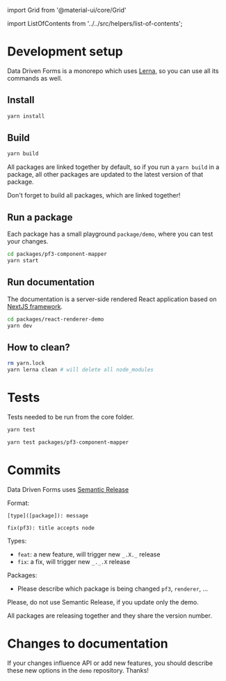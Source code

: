 import Grid from '@material-ui/core/Grid'

import ListOfContents from '../../src/helpers/list-of-contents';

<Grid container item>
<Grid item xs={12} md={10}>

# Development setup

Data Driven Forms is a monorepo which uses [Lerna](https://github.com/lerna/lerna), so you can use all its commands as well.

## Install

```sh
yarn install
```

## Build

```sh
yarn build
```

All packages are linked together by default, so if you run a `yarn build` in a package, all other packages are updated to the latest version of that package.

Don't forget to build all packages, which are linked together!

## Run a package

Each package has a small playground `package/demo`, where you can test your changes.

```sh
cd packages/pf3-component-mapper
yarn start
```

## Run documentation

The documentation is a server-side rendered React application based on [NextJS framework](https://nextjs.org/).

```sh
cd packages/react-renderer-demo
yarn dev
```

## How to clean?

```sh
rm yarn.lock
yarn lerna clean # will delete all node_modules
```

# Tests

Tests needed to be run from the core folder.

```sh
yarn test

yarn test packages/pf3-component-mapper
```

# Commits

Data Driven Forms uses [Semantic Release](https://github.com/semantic-release/commit-analyzer)

Format:

```
[type]([package]): message

fix(pf3): title accepts node
```

Types:
- `feat`: a new feature, will trigger new `_.X._` release
- `fix`: a fix, will trigger new `_._.X` release

Packages:
- Please describe which package is being changed `pf3`, `renderer`, ...

Please, do not use Semantic Release, if you update only the demo.

All packages are releasing together and they share the version number.

# Changes to documentation

If your changes influence API or add new features, you should describe these new options in the `demo` repository. Thanks!

</Grid>
<Grid item xs={false} md={2}>
  <ListOfContents file="renderer/development-setup" />
</Grid>
</Grid>
